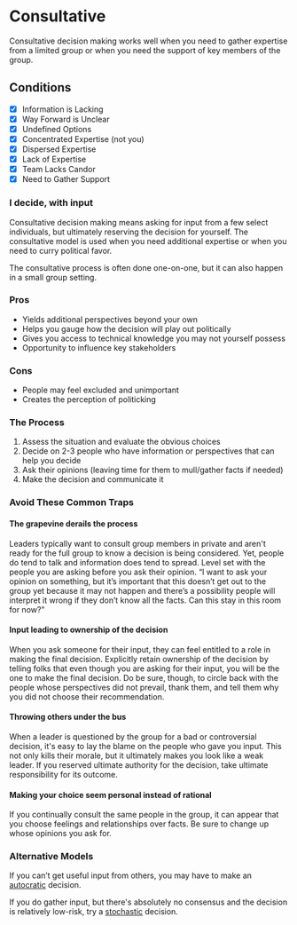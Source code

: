 # Consultative

Consultative decision making works well when you need to gather expertise from a limited group or when you need the support of key members of the group.

## Conditions

- [x] Information is Lacking
- [x] Way Forward is Unclear
- [x] Undefined Options
- [x] Concentrated Expertise (not you)
- [x] Dispersed Expertise
- [x] Lack of Expertise
- [x] Team Lacks Candor
- [x] Need to Gather Support

### I decide, with input

Consultative decision making means asking for input from a few select individuals, but ultimately reserving the decision for yourself. The consultative model is used when you need additional expertise or when you need to curry political favor.

The consultative process is often done one-on-one, but it can also happen in a small group setting.

### Pros

- Yields additional perspectives beyond your own
- Helps you gauge how the decision will play out politically
- Gives you access to technical knowledge you may not yourself possess
- Opportunity to influence key stakeholders

### Cons

- People may feel excluded and unimportant
- Creates the perception of politicking

### The Process

1. Assess the situation and evaluate the obvious choices
2. Decide on 2-3 people who have information or perspectives that can help you decide
3. Ask their opinions (leaving time for them to mull/gather facts if needed)
4. Make the decision and communicate it

### Avoid These Common Traps

#### The grapevine derails the process

Leaders typically want to consult group members in private and aren't ready for the full group to know a decision is being considered. Yet, people do tend to talk and information does tend to spread. Level set with the people you are asking before you ask their opinion. “I want to ask your opinion on something, but it’s important that this doesn’t get out to the group yet because it may not happen and there’s a possibility people will interpret it wrong if they don’t know all the facts. Can this stay in this room for now?”

#### Input leading to ownership of the decision

When you ask someone for their input, they can feel entitled to a role in making the final decision. Explicitly retain ownership of the decision by telling folks that even though you are asking for their input, you will be the one to make the final decision. Do be sure, though, to circle back with the people whose perspectives did not prevail, thank them, and tell them why you did not choose their recommendation.  

#### Throwing others under the bus

When a leader is questioned by the group for a bad or controversial decision, it's easy to lay the blame on the people who gave you input. This not only kills their morale, but it ultimately makes you look like a weak leader. If you reserved ultimate authority for the decision, take ultimate responsibility for its outcome.

#### Making your choice seem personal instead of rational

If you continually consult the same people in the group, it can appear that you choose feelings and relationships over facts. Be sure to change up whose opinions you ask for.

### Alternative Models

If you can’t get useful input from others, you may have to make an [autocratic](./autocratic) decision.

If you do gather input, but there's absolutely no consensus and the decision is relatively low-risk, try a [stochastic](./stochastic) decision.
